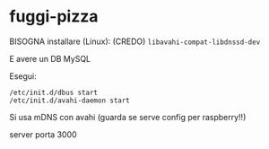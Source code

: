 # fuggi-pizza

BISOGNA installare (Linux): (CREDO) `libavahi-compat-libdnssd-dev`

E avere un DB MySQL

Esegui:

```
/etc/init.d/dbus start
/etc/init.d/avahi-daemon start
```

Si usa mDNS con avahi (guarda se serve config per raspberry!!)

server porta 3000
